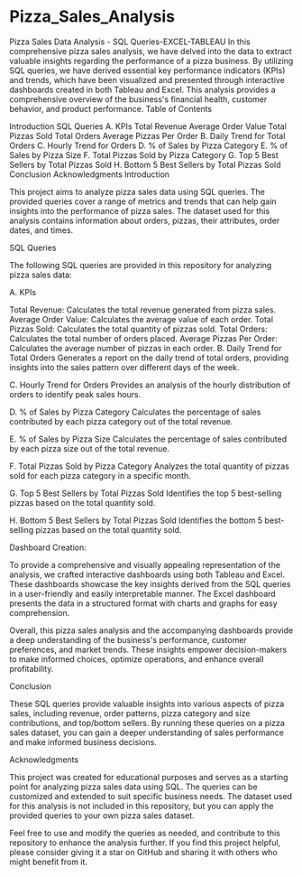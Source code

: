 # Pizza_Sales_Analysis
Pizza Sales Data Analysis - SQL Queries-EXCEL-TABLEAU
In this comprehensive pizza sales analysis, we have delved into the data to extract valuable insights regarding the performance of a pizza business. By utilizing SQL queries, we have derived essential key performance indicators (KPIs) and trends, which have been visualized and presented through interactive dashboards created in both Tableau and Excel. This analysis provides a comprehensive overview of the business's financial health, customer behavior, and product performance.
Table of Contents

Introduction
SQL Queries
A. KPIs
Total Revenue
Average Order Value
Total Pizzas Sold
Total Orders
Average Pizzas Per Order
B. Daily Trend for Total Orders
C. Hourly Trend for Orders
D. % of Sales by Pizza Category
E. % of Sales by Pizza Size
F. Total Pizzas Sold by Pizza Category
G. Top 5 Best Sellers by Total Pizzas Sold
H. Bottom 5 Best Sellers by Total Pizzas Sold
Conclusion
Acknowledgments
Introduction

This project aims to analyze pizza sales data using SQL queries. The provided queries cover a range of metrics and trends that can help gain insights into the performance of pizza sales. The dataset used for this analysis contains information about orders, pizzas, their attributes, order dates, and times.

SQL Queries

The following SQL queries are provided in this repository for analyzing pizza sales data:

A. KPIs

Total Revenue: Calculates the total revenue generated from pizza sales.
Average Order Value: Calculates the average value of each order.
Total Pizzas Sold: Calculates the total quantity of pizzas sold.
Total Orders: Calculates the total number of orders placed.
Average Pizzas Per Order: Calculates the average number of pizzas in each order.
B. Daily Trend for Total Orders
Generates a report on the daily trend of total orders, providing insights into the sales pattern over different days of the week.

C. Hourly Trend for Orders
Provides an analysis of the hourly distribution of orders to identify peak sales hours.

D. % of Sales by Pizza Category
Calculates the percentage of sales contributed by each pizza category out of the total revenue.

E. % of Sales by Pizza Size
Calculates the percentage of sales contributed by each pizza size out of the total revenue.

F. Total Pizzas Sold by Pizza Category
Analyzes the total quantity of pizzas sold for each pizza category in a specific month.

G. Top 5 Best Sellers by Total Pizzas Sold
Identifies the top 5 best-selling pizzas based on the total quantity sold.

H. Bottom 5 Best Sellers by Total Pizzas Sold
Identifies the bottom 5 best-selling pizzas based on the total quantity sold.

Dashboard Creation:

To provide a comprehensive and visually appealing representation of the analysis, we crafted interactive dashboards using both Tableau and Excel. These dashboards showcase the key insights derived from the SQL queries in a user-friendly and easily interpretable manner. The Excel dashboard presents the data in a structured format with charts and graphs for easy comprehension.

Overall, this pizza sales analysis and the accompanying dashboards provide a deep understanding of the business's performance, customer preferences, and market trends. These insights empower decision-makers to make informed choices, optimize operations, and enhance overall profitability.

Conclusion

These SQL queries provide valuable insights into various aspects of pizza sales, including revenue, order patterns, pizza category and size contributions, and top/bottom sellers. By running these queries on a pizza sales dataset, you can gain a deeper understanding of sales performance and make informed business decisions.

Acknowledgments

This project was created for educational purposes and serves as a starting point for analyzing pizza sales data using SQL. The queries can be customized and extended to suit specific business needs. The dataset used for this analysis is not included in this repository, but you can apply the provided queries to your own pizza sales dataset.

Feel free to use and modify the queries as needed, and contribute to this repository to enhance the analysis further. If you find this project helpful, please consider giving it a star on GitHub and sharing it with others who might benefit from it.





